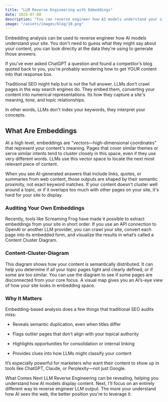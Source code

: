 ```yaml
---
title: "LLM Reverse Engineering with Embeddings"
date: 2025-07-08
description: "You can reverse engineer how AI models understand your site. You don't need to guess what they might say about your content"
image: "/assets/images/blog/10.png"
---
```

Embedding analysis can be used to reverse engineer how AI models understand your site. You don't need to guess what they might say about your content, you can look directly at the data they're using to generate those answers.

If you’ve ever asked ChatGPT a question and found a competitor’s blog quoted back to you, you’re probably wondering how to get YOUR content into that response box.

Traditional SEO might help but is not the full answer. LLMs don’t crawl pages in the way search engines do. They embed them, converting your content into numerical representations. Its how they capture a site's meaning, tone, and topic relationships.

In other words, LLMs don't index your keywords, they interpret your concepts.

## What Are Embeddings
At a high level, embeddings are "vectors—high-dimensional coordinates" that represent your content's meaning. Pages that cover similar themes or serve similar intents tend to cluster closely in this space, even if they use very different words. LLMs use this vector space to locate the next most relevant piece of content.

When you see AI-generated answers that include links, quotes, or summaries from web content, those outputs are shaped by their semantic proximity, not exact keyword matches. If your content doesn't cluster well around a topic, or if it overlaps too much with other pages on your site, it's hard for your site to display.

### Auditing Your Own Embeddings
Recently, tools like Screaming Frog have made it possible to extract embeddings from your site in short order. If you use an API connection to OpenAI or another LLM provider, you can crawl your site, convert each page into its embedded form, and visualize the results in what’s called a Content Cluster Diagram.

### Content-Cluster-Diagram
This diagram shows how your content is semantically distributed. It can help you determine if all your topic pages tight and clearly defined, or if some are too similar. You can use the diagram to see if some pages are disconnected from your core focus. A visual map gives you an AI’s-eye view of how your site looks in embedding space.

### Why It Matters
Embedding-based analysis does a few things that traditional SEO audits miss:

- Reveals semantic duplication, even when titles differ

- Flags outlier pages that don’t align with your topical authority

- Highlights opportunities for consolidation or internal linking

- Provides clues into how LLMs might classify your content

It’s especially powerful for marketers who want their content to show up in tools like ChatGPT, Claude, or Perplexity—not just Google.

What Comes Next
LLM Reverse Engineering can be revealing, helping you understand how AI models display content. Next, I'll focus on an entirely different way to reverse engineer LLM output. The more your understand how AI sees the web, the better position you're to leverage it.